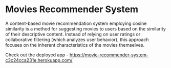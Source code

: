 # **Movies Recommender System**

A content-based movie recommendation system employing cosine similarity is a method for suggesting movies to users based on the similarity of their descriptive content. Instead of relying on user ratings or collaborative filtering (which analyzes user behavior), this approach focuses on the inherent characteristics of the movies themselves.

Check out the deployed app - https://movie-recommender-system-c3c24cca231e.herokuapp.com/
